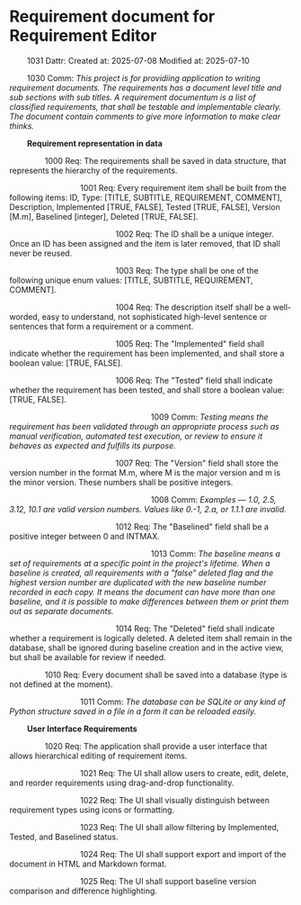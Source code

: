 # Requirement document for Requirement Editor

&nbsp;&nbsp;&nbsp;&nbsp;&nbsp;&nbsp;&nbsp;&nbsp;1031 Dattr: Created at: 2025-07-08 Modified at: 2025-07-10

&nbsp;&nbsp;&nbsp;&nbsp;&nbsp;&nbsp;&nbsp;&nbsp;1030 Comm: *This project is for providiing application to writing requirement documents. The requirements has a document level title and sub sections with sub titles. A requirement documentum is a list of classified requirements, that shall be testable and implementable clearly. The document contain comments to give more information to make clear thinks.*

&nbsp;&nbsp;&nbsp;&nbsp;&nbsp;&nbsp;&nbsp;&nbsp;**Requirement representation in data**

&nbsp;&nbsp;&nbsp;&nbsp;&nbsp;&nbsp;&nbsp;&nbsp;&nbsp;&nbsp;&nbsp;&nbsp;&nbsp;&nbsp;&nbsp;&nbsp;1000 Req: The requirements shall be saved in data structure, that represents the hierarchy of the requirements.

&nbsp;&nbsp;&nbsp;&nbsp;&nbsp;&nbsp;&nbsp;&nbsp;&nbsp;&nbsp;&nbsp;&nbsp;&nbsp;&nbsp;&nbsp;&nbsp;&nbsp;&nbsp;&nbsp;&nbsp;&nbsp;&nbsp;&nbsp;&nbsp;&nbsp;&nbsp;&nbsp;&nbsp;&nbsp;&nbsp;&nbsp;&nbsp;1001 Req: Every requirement item shall be built from the following items: ID, Type: [TITLE, SUBTITLE, REQUIREMENT, COMMENT], Description, Implemented [TRUE, FALSE], Tested [TRUE, FALSE], Version [M.m], Baselined [integer], Deleted [TRUE, FALSE].

&nbsp;&nbsp;&nbsp;&nbsp;&nbsp;&nbsp;&nbsp;&nbsp;&nbsp;&nbsp;&nbsp;&nbsp;&nbsp;&nbsp;&nbsp;&nbsp;&nbsp;&nbsp;&nbsp;&nbsp;&nbsp;&nbsp;&nbsp;&nbsp;&nbsp;&nbsp;&nbsp;&nbsp;&nbsp;&nbsp;&nbsp;&nbsp;&nbsp;&nbsp;&nbsp;&nbsp;&nbsp;&nbsp;&nbsp;&nbsp;&nbsp;&nbsp;&nbsp;&nbsp;&nbsp;&nbsp;&nbsp;&nbsp;1002 Req: The ID shall be a unique integer. Once an ID has been assigned and the item is later removed, that ID shall never be reused.

&nbsp;&nbsp;&nbsp;&nbsp;&nbsp;&nbsp;&nbsp;&nbsp;&nbsp;&nbsp;&nbsp;&nbsp;&nbsp;&nbsp;&nbsp;&nbsp;&nbsp;&nbsp;&nbsp;&nbsp;&nbsp;&nbsp;&nbsp;&nbsp;&nbsp;&nbsp;&nbsp;&nbsp;&nbsp;&nbsp;&nbsp;&nbsp;&nbsp;&nbsp;&nbsp;&nbsp;&nbsp;&nbsp;&nbsp;&nbsp;&nbsp;&nbsp;&nbsp;&nbsp;&nbsp;&nbsp;&nbsp;&nbsp;1003 Req: The type shall be one of the following unique enum values: [TITLE, SUBTITLE, REQUIREMENT, COMMENT].

&nbsp;&nbsp;&nbsp;&nbsp;&nbsp;&nbsp;&nbsp;&nbsp;&nbsp;&nbsp;&nbsp;&nbsp;&nbsp;&nbsp;&nbsp;&nbsp;&nbsp;&nbsp;&nbsp;&nbsp;&nbsp;&nbsp;&nbsp;&nbsp;&nbsp;&nbsp;&nbsp;&nbsp;&nbsp;&nbsp;&nbsp;&nbsp;&nbsp;&nbsp;&nbsp;&nbsp;&nbsp;&nbsp;&nbsp;&nbsp;&nbsp;&nbsp;&nbsp;&nbsp;&nbsp;&nbsp;&nbsp;&nbsp;1004 Req: The description itself shall be a well-worded, easy to understand, not sophisticated high-level sentence or sentences that form a requirement or a comment.

&nbsp;&nbsp;&nbsp;&nbsp;&nbsp;&nbsp;&nbsp;&nbsp;&nbsp;&nbsp;&nbsp;&nbsp;&nbsp;&nbsp;&nbsp;&nbsp;&nbsp;&nbsp;&nbsp;&nbsp;&nbsp;&nbsp;&nbsp;&nbsp;&nbsp;&nbsp;&nbsp;&nbsp;&nbsp;&nbsp;&nbsp;&nbsp;&nbsp;&nbsp;&nbsp;&nbsp;&nbsp;&nbsp;&nbsp;&nbsp;&nbsp;&nbsp;&nbsp;&nbsp;&nbsp;&nbsp;&nbsp;&nbsp;1005 Req: The "Implemented" field shall indicate whether the requirement has been implemented, and shall store a boolean value: [TRUE, FALSE].

&nbsp;&nbsp;&nbsp;&nbsp;&nbsp;&nbsp;&nbsp;&nbsp;&nbsp;&nbsp;&nbsp;&nbsp;&nbsp;&nbsp;&nbsp;&nbsp;&nbsp;&nbsp;&nbsp;&nbsp;&nbsp;&nbsp;&nbsp;&nbsp;&nbsp;&nbsp;&nbsp;&nbsp;&nbsp;&nbsp;&nbsp;&nbsp;&nbsp;&nbsp;&nbsp;&nbsp;&nbsp;&nbsp;&nbsp;&nbsp;&nbsp;&nbsp;&nbsp;&nbsp;&nbsp;&nbsp;&nbsp;&nbsp;1006 Req: The "Tested" field shall indicate whether the requirement has been tested, and shall store a boolean value: [TRUE, FALSE].

&nbsp;&nbsp;&nbsp;&nbsp;&nbsp;&nbsp;&nbsp;&nbsp;&nbsp;&nbsp;&nbsp;&nbsp;&nbsp;&nbsp;&nbsp;&nbsp;&nbsp;&nbsp;&nbsp;&nbsp;&nbsp;&nbsp;&nbsp;&nbsp;&nbsp;&nbsp;&nbsp;&nbsp;&nbsp;&nbsp;&nbsp;&nbsp;&nbsp;&nbsp;&nbsp;&nbsp;&nbsp;&nbsp;&nbsp;&nbsp;&nbsp;&nbsp;&nbsp;&nbsp;&nbsp;&nbsp;&nbsp;&nbsp;&nbsp;&nbsp;&nbsp;&nbsp;&nbsp;&nbsp;&nbsp;&nbsp;&nbsp;&nbsp;&nbsp;&nbsp;&nbsp;&nbsp;&nbsp;&nbsp;1009 Comm: *Testing means the requirement has been validated through an appropriate process such as manual verification, automated test execution, or review to ensure it behaves as expected and fulfills its purpose.*

&nbsp;&nbsp;&nbsp;&nbsp;&nbsp;&nbsp;&nbsp;&nbsp;&nbsp;&nbsp;&nbsp;&nbsp;&nbsp;&nbsp;&nbsp;&nbsp;&nbsp;&nbsp;&nbsp;&nbsp;&nbsp;&nbsp;&nbsp;&nbsp;&nbsp;&nbsp;&nbsp;&nbsp;&nbsp;&nbsp;&nbsp;&nbsp;&nbsp;&nbsp;&nbsp;&nbsp;&nbsp;&nbsp;&nbsp;&nbsp;&nbsp;&nbsp;&nbsp;&nbsp;&nbsp;&nbsp;&nbsp;&nbsp;1007 Req: The "Version" field shall store the version number in the format M.m, where M is the major version and m is the minor version. These numbers shall be positive integers.

&nbsp;&nbsp;&nbsp;&nbsp;&nbsp;&nbsp;&nbsp;&nbsp;&nbsp;&nbsp;&nbsp;&nbsp;&nbsp;&nbsp;&nbsp;&nbsp;&nbsp;&nbsp;&nbsp;&nbsp;&nbsp;&nbsp;&nbsp;&nbsp;&nbsp;&nbsp;&nbsp;&nbsp;&nbsp;&nbsp;&nbsp;&nbsp;&nbsp;&nbsp;&nbsp;&nbsp;&nbsp;&nbsp;&nbsp;&nbsp;&nbsp;&nbsp;&nbsp;&nbsp;&nbsp;&nbsp;&nbsp;&nbsp;&nbsp;&nbsp;&nbsp;&nbsp;&nbsp;&nbsp;&nbsp;&nbsp;&nbsp;&nbsp;&nbsp;&nbsp;&nbsp;&nbsp;&nbsp;&nbsp;1008 Comm: *Examples — 1.0, 2.5, 3.12, 10.1 are valid version numbers. Values like 0.-1, 2.a, or 1.1.1 are invalid.*

&nbsp;&nbsp;&nbsp;&nbsp;&nbsp;&nbsp;&nbsp;&nbsp;&nbsp;&nbsp;&nbsp;&nbsp;&nbsp;&nbsp;&nbsp;&nbsp;&nbsp;&nbsp;&nbsp;&nbsp;&nbsp;&nbsp;&nbsp;&nbsp;&nbsp;&nbsp;&nbsp;&nbsp;&nbsp;&nbsp;&nbsp;&nbsp;&nbsp;&nbsp;&nbsp;&nbsp;&nbsp;&nbsp;&nbsp;&nbsp;&nbsp;&nbsp;&nbsp;&nbsp;&nbsp;&nbsp;&nbsp;&nbsp;1012 Req: The "Baselined" field shall be a positive integer between 0 and INTMAX.

&nbsp;&nbsp;&nbsp;&nbsp;&nbsp;&nbsp;&nbsp;&nbsp;&nbsp;&nbsp;&nbsp;&nbsp;&nbsp;&nbsp;&nbsp;&nbsp;&nbsp;&nbsp;&nbsp;&nbsp;&nbsp;&nbsp;&nbsp;&nbsp;&nbsp;&nbsp;&nbsp;&nbsp;&nbsp;&nbsp;&nbsp;&nbsp;&nbsp;&nbsp;&nbsp;&nbsp;&nbsp;&nbsp;&nbsp;&nbsp;&nbsp;&nbsp;&nbsp;&nbsp;&nbsp;&nbsp;&nbsp;&nbsp;&nbsp;&nbsp;&nbsp;&nbsp;&nbsp;&nbsp;&nbsp;&nbsp;&nbsp;&nbsp;&nbsp;&nbsp;&nbsp;&nbsp;&nbsp;&nbsp;1013 Comm: *The baseline means a set of requirements at a specific point in the project's lifetime. When a baseline is created, all requirements with a "false" deleted flag and the highest version number are duplicated with the new baseline number recorded in each copy. It means the document can have more than one baseline, and it is possible to make differences between them or print them out as separate documents.*

&nbsp;&nbsp;&nbsp;&nbsp;&nbsp;&nbsp;&nbsp;&nbsp;&nbsp;&nbsp;&nbsp;&nbsp;&nbsp;&nbsp;&nbsp;&nbsp;&nbsp;&nbsp;&nbsp;&nbsp;&nbsp;&nbsp;&nbsp;&nbsp;&nbsp;&nbsp;&nbsp;&nbsp;&nbsp;&nbsp;&nbsp;&nbsp;&nbsp;&nbsp;&nbsp;&nbsp;&nbsp;&nbsp;&nbsp;&nbsp;&nbsp;&nbsp;&nbsp;&nbsp;&nbsp;&nbsp;&nbsp;&nbsp;1014 Req: The "Deleted" field shall indicate whether a requirement is logically deleted. A deleted item shall remain in the database, shall be ignored during baseline creation and in the active view, but shall be available for review if needed.

&nbsp;&nbsp;&nbsp;&nbsp;&nbsp;&nbsp;&nbsp;&nbsp;&nbsp;&nbsp;&nbsp;&nbsp;&nbsp;&nbsp;&nbsp;&nbsp;1010 Req: Every document shall be saved into a database (type is not defined at the moment).

&nbsp;&nbsp;&nbsp;&nbsp;&nbsp;&nbsp;&nbsp;&nbsp;&nbsp;&nbsp;&nbsp;&nbsp;&nbsp;&nbsp;&nbsp;&nbsp;&nbsp;&nbsp;&nbsp;&nbsp;&nbsp;&nbsp;&nbsp;&nbsp;&nbsp;&nbsp;&nbsp;&nbsp;&nbsp;&nbsp;&nbsp;&nbsp;1011 Comm: *The database can be SQLite or any kind of Python structure saved in a file in a form it can be reloaded easily.*

&nbsp;&nbsp;&nbsp;&nbsp;&nbsp;&nbsp;&nbsp;&nbsp;**User Interface Requirements**

&nbsp;&nbsp;&nbsp;&nbsp;&nbsp;&nbsp;&nbsp;&nbsp;&nbsp;&nbsp;&nbsp;&nbsp;&nbsp;&nbsp;&nbsp;&nbsp;1020 Req: The application shall provide a user interface that allows hierarchical editing of requirement items.

&nbsp;&nbsp;&nbsp;&nbsp;&nbsp;&nbsp;&nbsp;&nbsp;&nbsp;&nbsp;&nbsp;&nbsp;&nbsp;&nbsp;&nbsp;&nbsp;&nbsp;&nbsp;&nbsp;&nbsp;&nbsp;&nbsp;&nbsp;&nbsp;&nbsp;&nbsp;&nbsp;&nbsp;&nbsp;&nbsp;&nbsp;&nbsp;1021 Req: The UI shall allow users to create, edit, delete, and reorder requirements using drag-and-drop functionality.

&nbsp;&nbsp;&nbsp;&nbsp;&nbsp;&nbsp;&nbsp;&nbsp;&nbsp;&nbsp;&nbsp;&nbsp;&nbsp;&nbsp;&nbsp;&nbsp;&nbsp;&nbsp;&nbsp;&nbsp;&nbsp;&nbsp;&nbsp;&nbsp;&nbsp;&nbsp;&nbsp;&nbsp;&nbsp;&nbsp;&nbsp;&nbsp;1022 Req: The UI shall visually distinguish between requirement types using icons or formatting.

&nbsp;&nbsp;&nbsp;&nbsp;&nbsp;&nbsp;&nbsp;&nbsp;&nbsp;&nbsp;&nbsp;&nbsp;&nbsp;&nbsp;&nbsp;&nbsp;&nbsp;&nbsp;&nbsp;&nbsp;&nbsp;&nbsp;&nbsp;&nbsp;&nbsp;&nbsp;&nbsp;&nbsp;&nbsp;&nbsp;&nbsp;&nbsp;1023 Req: The UI shall allow filtering by Implemented, Tested, and Baselined status.

&nbsp;&nbsp;&nbsp;&nbsp;&nbsp;&nbsp;&nbsp;&nbsp;&nbsp;&nbsp;&nbsp;&nbsp;&nbsp;&nbsp;&nbsp;&nbsp;&nbsp;&nbsp;&nbsp;&nbsp;&nbsp;&nbsp;&nbsp;&nbsp;&nbsp;&nbsp;&nbsp;&nbsp;&nbsp;&nbsp;&nbsp;&nbsp;1024 Req: The UI shall support export and import of the document in HTML and Markdown format.

&nbsp;&nbsp;&nbsp;&nbsp;&nbsp;&nbsp;&nbsp;&nbsp;&nbsp;&nbsp;&nbsp;&nbsp;&nbsp;&nbsp;&nbsp;&nbsp;&nbsp;&nbsp;&nbsp;&nbsp;&nbsp;&nbsp;&nbsp;&nbsp;&nbsp;&nbsp;&nbsp;&nbsp;&nbsp;&nbsp;&nbsp;&nbsp;1025 Req: The UI shall support baseline version comparison and difference highlighting.

